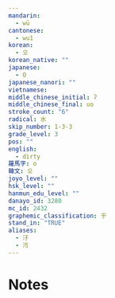 ```yaml
---
mandarin:
  - wū
cantonese:
  - wu1
korean:
  - 오
korean_native: ""
japanese:
  - O
japanese_nanori: ""
vietnamese:
middle_chinese_initial: ʔ
middle_chinese_final: uo
stroke_count: "6"
radical: 水
skip_number: 1-3-3
grade_level: 3
pos: ""
english:
  - dirty
羅馬字: o
韓文: 오
joyo_level: ""
hsk_level: ""
hanmun_edu_level: ""
danayo_id: 3280
mc_id: 2432
graphemic_classification: 于
stand_in: "TRUE"
aliases:
  - 汙
  - 污
---
```


# Notes
